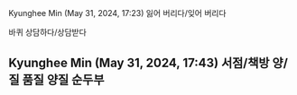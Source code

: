 
   
  Kyunghee Min (May 31, 2024, 17:23)
  잃어 버리다/잊어 버리다
   
  바퀴
  상담하다/상담받다
   
   
  Kyunghee Min (May 31, 2024, 17:43)
  서점/책방
  양/질
  품질
  양질
  순두부
-
